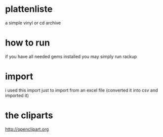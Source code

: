 plattenliste
============

a simple vinyl or cd archive

how to run
==========

if you have all needed gems installed you may simply run rackup

import
======

i used this import just to import from an excel file (converted it into csv and imported it)

the cliparts
============

http://openclipart.org